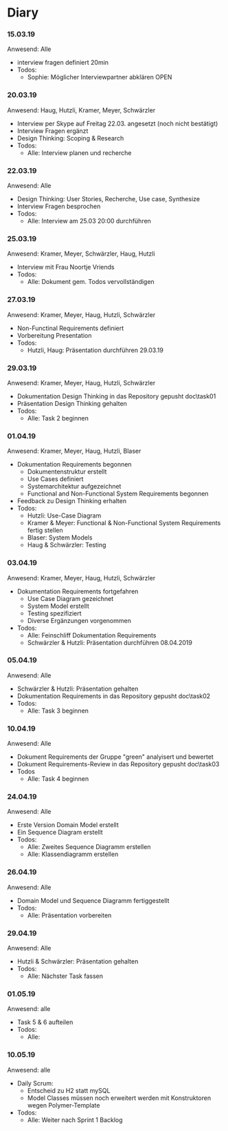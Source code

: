 # Diary
### 15.03.19 
Anwesend: Alle
* interview fragen definiert 20min
* Todos:
  * Sophie: Möglicher Interviewpartner abklären OPEN

### 20.03.19 
Anwesend: Haug, Hutzli, Kramer, Meyer, Schwärzler
* Interview per Skype auf Freitag 22.03. angesetzt (noch nicht bestätigt)
* Interview Fragen ergänzt
* Design Thinking: Scoping & Research
* Todos:
  * Alle: Interview planen und recherche

### 22.03.19
Anwesend: Alle
* Design Thinking: User Stories, Recherche, Use case, Synthesize
* Interview Fragen besprochen
* Todos:
  * Alle: Interview am 25.03 20:00 durchführen

### 25.03.19
Anwesend: Kramer, Meyer, Schwärzler, Haug, Hutzli
* Interview mit Frau Noortje Vriends
* Todos:
  * Alle: Dokument gem. Todos vervollständigen
  
### 27.03.19
Anwesend: Kramer, Meyer, Haug, Hutzli, Schwärzler
* Non-Functinal Requirements definiert
* Vorbereitung Presentation
* Todos:
  * Hutzli, Haug: Präsentation durchführen 29.03.19

### 29.03.19
Anwesend: Kramer, Meyer, Haug, Hutzli, Schwärzler
* Dokumentation Design Thinking in das Repository gepusht doc\task01
* Präsentation Design Thinking gehalten
* Todos:
  * Alle: Task 2 beginnen

### 01.04.19
Anwesend: Kramer, Meyer, Haug, Hutzli, Blaser
 * Dokumentation Requirements begonnen
   * Dokumentenstruktur erstellt
   * Use Cases definiert
   * Systemarchitektur aufgezeichnet
   * Functional and Non-Functional System Requirements begonnen
 * Feedback zu Design Thinking erhalten
 * Todos:
   * Hutzli: Use-Case Diagram
   * Kramer & Meyer: Functional & Non-Functional System Requirements fertig stellen
   * Blaser: System Models
   * Haug & Schwärzler: Testing
 
### 03.04.19
Anwesend: Kramer, Meyer, Haug, Hutzli, Schwärzler
* Dokumentation Requirements fortgefahren
  * Use Case Diagram gezeichnet
  * System Model erstellt
  * Testing spezifiziert
  * Diverse Ergänzungen vorgenommen
* Todos:
  * Alle: Feinschliff Dokumentation Requirements
  * Schwärzler & Hutzli: Präsentation durchführen 08.04.2019
  
### 05.04.19
Anwesend: Alle
* Schwärzler & Hutzli: Präsentation gehalten
* Dokumentation Requirements in das Repository gepusht doc\task02
* Todos:
  * Alle: Task 3 beginnen

### 10.04.19
Anwesend: Alle
* Dokument Requirements der Gruppe "green" analyisert und bewertet
* Dokument Requirements-Review in das Repository gepusht doc\task03
* Todos
  * Alle: Task 4 beginnen
  
### 24.04.19
Anwesend: Alle
* Erste Version Domain Model erstellt
* Ein Sequence Diagram erstellt
* Todos:
  * Alle: Zweites Sequence Diagramm erstellen
  * Alle: Klassendiagramm erstellen
  
### 26.04.19
Anwesend: Alle
* Domain Model und Sequence Diagramm fertiggestellt
* Todos:
  * Alle: Präsentation vorbereiten
  
### 29.04.19
Anwesend: Alle
* Hutzli & Schwärzler: Präsentation gehalten
* Todos:
  * Alle: Nächster Task fassen

### 01.05.19
Anwesend: alle
* Task 5 & 6 aufteilen
* Todos:
  * Alle:

### 10.05.19
Anwesend: alle
* Daily Scrum:
	* Entscheid zu H2 statt mySQL
	* Model Classes müssen noch erweitert werden mit Konstruktoren wegen Polymer-Template
* Todos:
	* Alle: Weiter nach Sprint 1 Backlog